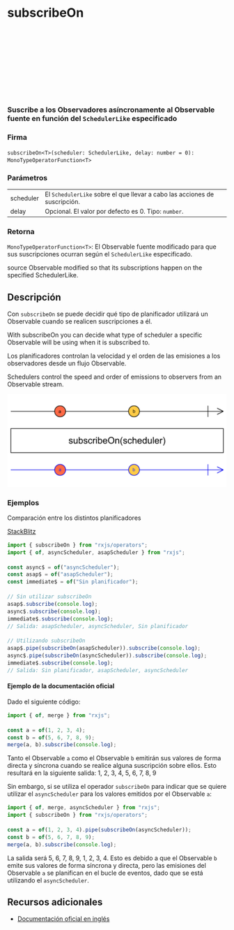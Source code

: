 <div class="page-heading">

# subscribeOn

<a target="_blank" href="https://github.com/ReactiveX/rxjs/blob/master/src/internal/operators/subscribeOn.ts">
<svg>
  <use xlink:href="/assets/icons/github.svg#github"></use>
</svg>
</a>
</div>

### Suscribe a los Observadores asíncronamente al Observable fuente en función del <code>SchedulerLike</code> especificado

### Firma

`subscribeOn<T>(scheduler: SchedulerLike, delay: number = 0): MonoTypeOperatorFunction<T>`

### Parámetros

<table>
<tr><td>scheduler</td><td>El <code>SchedulerLike</code> sobre el que llevar a cabo las acciones de suscripción.</td></tr>
<tr><td>delay</td><td>Opcional. El valor por defecto es 0.
Tipo: <code>number</code>.</td></tr>
</table>

### Retorna

`MonoTypeOperatorFunction<T>`: El Observable fuente modificado para que sus suscripciones ocurran según el `SchedulerLike` especificado.

source Observable modified so that its subscriptions happen on the specified SchedulerLike.

## Descripción

Con `subscribeOn` se puede decidir qué tipo de planificador utilizará un Observable cuando se realicen suscripciones a él.

With subscribeOn you can decide what type of scheduler a specific Observable will be using when it is subscribed to.

Los planificadores controlan la velocidad y el orden de las emisiones a los observadores desde un flujo Observable.

Schedulers control the speed and order of emissions to observers from an Observable stream.

<img src="assets/images/marble-diagrams/utility/subscribeOn.png" alt="Diagrama de canicas del operador subscribeOn">

### Ejemplos

Comparación entre los distintos planificadores

[StackBlitz](https://stackblitz.com/edit/rxjs-subscribeon-1?file=index.ts)

```javascript
import { subscribeOn } from "rxjs/operators";
import { of, asyncScheduler, asapScheduler } from "rxjs";

const async$ = of("asyncScheduler");
const asap$ = of("asapScheduler");
const immediate$ = of("Sin planificador");

// Sin utilizar subscribeOn
asap$.subscribe(console.log);
async$.subscribe(console.log);
immediate$.subscribe(console.log);
// Salida: asapScheduler, asyncScheduler, Sin planificador

// Utilizando subscribeOn
asap$.pipe(subscribeOn(asapScheduler)).subscribe(console.log);
async$.pipe(subscribeOn(asyncScheduler)).subscribe(console.log);
immediate$.subscribe(console.log);
// Salida: Sin planificador, asapScheduler, asyncScheduler
```

#### Ejemplo de la documentación oficial

Dado el siguiente código:

```javascript
import { of, merge } from "rxjs";

const a = of(1, 2, 3, 4);
const b = of(5, 6, 7, 8, 9);
merge(a, b).subscribe(console.log);
```

Tanto el Observable `a` como el Observable `b` emitirán sus valores de forma directa y síncrona cuando se realice alguna suscripción sobre ellos. Esto resultará en la siguiente salida: 1, 2, 3, 4, 5, 6, 7, 8, 9

Sin embargo, si se utiliza el operador `subscribeOn` para indicar que se quiere utilizar el `asyncScheduler` para los valores emitidos por el Observable `a`:

```javascript
import { of, merge, asyncScheduler } from "rxjs";
import { subscribeOn } from "rxjs/operators";

const a = of(1, 2, 3, 4).pipe(subscribeOn(asyncScheduler));
const b = of(5, 6, 7, 8, 9);
merge(a, b).subscribe(console.log);
```

La salida será 5, 6, 7, 8, 9, 1, 2, 3, 4. Esto es debido a que el Observable `b` emite sus valores de forma síncrona y directa, pero las emisiones del Observable `a` se planifican en el bucle de eventos, dado que se está utilizando el `asyncScheduler`.

## Recursos adicionales

- [Documentación oficial en inglés](https://rxjs-dev.firebaseapp.com/api/operators/subscribeOn)
